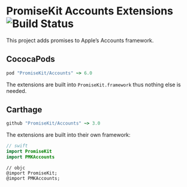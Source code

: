 # PromiseKit Accounts Extensions ![Build Status]

This project adds promises to Apple’s Accounts framework.

## CococaPods

```ruby
pod "PromiseKit/Accounts" ~> 6.0
```

The extensions are built into `PromiseKit.framework` thus nothing else is needed.

## Carthage

```ruby
github "PromiseKit/Accounts" ~> 3.0
```

The extensions are built into their own framework:

```swift
// swift
import PromiseKit
import PMKAccounts
```

```objc
// objc
@import PromiseKit;
@import PMKAccounts;
```


[Build Status]: https://travis-ci.org/PromiseKit/Accounts.svg?branch=master
